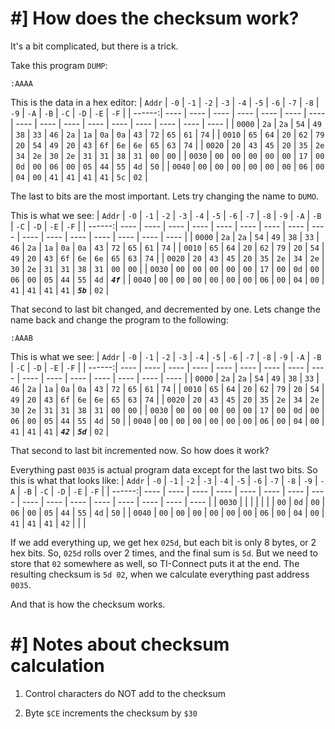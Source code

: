 # #] How does the checksum work?
It's a bit complicated, but there is a trick.

Take this program `DUMP`:
```
:AAAA
```
This is the data in a hex editor:
| `Addr` | `-0` | `-1` | `-2` | `-3` | `-4` | `-5` | `-6` | `-7` | `-8` | `-9` | `-A` | `-B` | `-C` | `-D` | `-E` | `-F` |
| ------:| ---- | ---- | ---- | ---- | ---- | ---- | ---- | ---- | ---- | ---- | ---- | ---- | ---- | ---- | ---- | ---- |
| `0000` | `2a` | `2a` | `54` | `49` | `38` | `33` | `46` | `2a` | `1a` | `0a` | `0a` | `43` | `72` | `65` | `61` | `74` | 
| `0010` | `65` | `64` | `20` | `62` | `79` | `20` | `54` | `49` | `20` | `43` | `6f` | `6e` | `6e` | `65` | `63` | `74` | 
| `0020` | `20` | `43` | `45` | `20` | `35` | `2e` | `34` | `2e` | `30` | `2e` | `31` | `31` | `38` | `31` | `00` | `00` | 
| `0030` | `00` | `00` | `00` | `00` | `00` | `17` | `00` | `0d` | `00` | `06` | `00` | `05` | `44` | `55` | `4d` | `50` | 
| `0040` | `00` | `00` | `00` | `00` | `00` | `00` | `06` | `00` | `04` | `00` | `41` | `41` | `41` | `41` | `5c` | `02` |

The last to bits are the most important. Lets try changing the name to `DUMO`.

This is what we see:
| `Addr` | `-0` | `-1` | `-2` | `-3` | `-4` | `-5` | `-6` | `-7` | `-8` | `-9` | `-A` | `-B` | `-C` | `-D` | `-E` | `-F` |
| ------:| ---- | ---- | ---- | ---- | ---- | ---- | ---- | ---- | ---- | ---- | ---- | ---- | ---- | ---- | ---- | ---- |
| `0000` | `2a` | `2a` | `54` | `49` | `38` | `33` | `46` | `2a` | `1a` | `0a` | `0a` | `43` | `72` | `65` | `61` | `74` | 
| `0010` | `65` | `64` | `20` | `62` | `79` | `20` | `54` | `49` | `20` | `43` | `6f` | `6e` | `6e` | `65` | `63` | `74` | 
| `0020` | `20` | `43` | `45` | `20` | `35` | `2e` | `34` | `2e` | `30` | `2e` | `31` | `31` | `38` | `31` | `00` | `00` | 
| `0030` | `00` | `00` | `00` | `00` | `00` | `17` | `00` | `0d` | `00` | `06` | `00` | `05` | `44` | `55` | `4d` | ***`4f`*** | 
| `0040` | `00` | `00` | `00` | `00` | `00` | `00` | `06` | `00` | `04` | `00` | `41` | `41` | `41` | `41` | ***`5b`*** | `02` |

That second to last bit changed, and decremented by one.
Lets change the name back and change the program to the following:
```
:AAAB
```
This is what we see:
| `Addr` | `-0` | `-1` | `-2` | `-3` | `-4` | `-5` | `-6` | `-7` | `-8` | `-9` | `-A` | `-B` | `-C` | `-D` | `-E` | `-F` |
| ------:| ---- | ---- | ---- | ---- | ---- | ---- | ---- | ---- | ---- | ---- | ---- | ---- | ---- | ---- | ---- | ---- |
| `0000` | `2a` | `2a` | `54` | `49` | `38` | `33` | `46` | `2a` | `1a` | `0a` | `0a` | `43` | `72` | `65` | `61` | `74` | 
| `0010` | `65` | `64` | `20` | `62` | `79` | `20` | `54` | `49` | `20` | `43` | `6f` | `6e` | `6e` | `65` | `63` | `74` | 
| `0020` | `20` | `43` | `45` | `20` | `35` | `2e` | `34` | `2e` | `30` | `2e` | `31` | `31` | `38` | `31` | `00` | `00` | 
| `0030` | `00` | `00` | `00` | `00` | `00` | `17` | `00` | `0d` | `00` | `06` | `00` | `05` | `44` | `55` | `4d` | `50` | 
| `0040` | `00` | `00` | `00` | `00` | `00` | `00` | `06` | `00` | `04` | `00` | `41` | `41` | `41` | ***`42`*** | ***`5d`*** | `02` |

That second to last bit incremented now. So how does it work?

Everything past `0035` is actual program data except for the last two bits. So this is what that looks like:
| `Addr` | `-0` | `-1` | `-2` | `-3` | `-4` | `-5` | `-6` | `-7` | `-8` | `-9` | `-A` | `-B` | `-C` | `-D` | `-E` | `-F` |
| ------:| ---- | ---- | ---- | ---- | ---- | ---- | ---- | ---- | ---- | ---- | ---- | ---- | ---- | ---- | ---- | ---- |
| `0030` |      |      |      |      |      |      | `00` | `0d` | `00` | `06` | `00` | `05` | `44` | `55` | `4d` | `50` | 
| `0040` | `00` | `00` | `00` | `00` | `00` | `00` | `06` | `00` | `04` | `00` | `41` | `41` | `41` | `42` |      |      |

If we add everything up, we get hex `025d`, but each bit is only 8 bytes, or 2 hex bits. So, `025d` rolls over 2 times, and
the final sum is `5d`. But we need to store that `02` somewhere as well, so TI-Connect puts it at the end. The resulting checksum
is `5d 02`, when we calculate everything past address `0035`.

And that is how the checksum works.

# #] Notes about checksum calculation
1. Control characters do NOT add to the checksum

2. Byte `$CE` increments the checksum by `$30`
